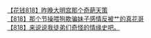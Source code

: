 [【花钱818】昨晚大明宫那个奇葩天策](http://tieba.baidu.com/p/3090270003?see_lz=1&pn=)   
[【818】那个节操喂狗欺骗妹子感情反被艹的真花哥](http://tieba.baidu.com/p/3089867740?see_lz=1&pn=)   
[【818】来说说我徒弟们奇怪的情缘史吧。](http://tieba.baidu.com/p/3090952339?see_lz=1&pn=)   

